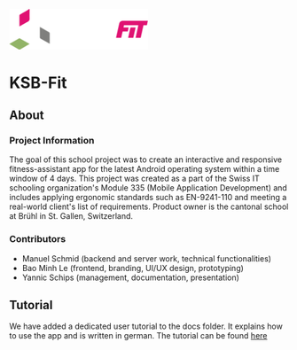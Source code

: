 <img src="https://github.com/Manuel-Schmid/KSB-Fit/blob/main/www/img/logo-white.svg" width="250">

# KSB-Fit

## About
### Project Information
The goal of this school project was to create an interactive and responsive fitness-assistant app for the latest Android operating system within a time window of 4 days.
This project was created as a part of the Swiss IT schooling organization's Module 335 (Mobile Application Development) and includes applying ergonomic standards such as EN-9241-110 and meeting a real-world client's list of requirements.
Product owner is the cantonal school at Brühl in St. Gallen, Switzerland.

### Contributors
  * Manuel Schmid (backend and server work, technical functionalities)
  * Bao Minh Le (frontend, branding, UI/UX design, prototyping)
  * Yannic Schips (management, documentation, presentation)

## Tutorial
We have added a dedicated user tutorial to the docs folder. It explains how to use the app and is written in german. 
The tutorial can be found <a href="https://github.com/Manuel-Schmid/KSB-Fit/blob/main/docs/user-tutorial.pdf" target="_blank">here</a>
